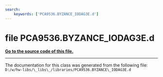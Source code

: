 ```yaml
---
search:
    keywords: ['PCA9536.BYZANCE_IODAG3E.d']
---
```


# file PCA9536.BYZANCE\_IODAG3E.d

**[Go to the source code of this file.](_p_c_a9536_8_b_y_z_a_n_c_e___i_o_d_a_g3_e_8d_source.md)**


----------------------------------------
The documentation for this class was generated from the following file: `D:/w/hw-libs/\_libs\_/libraries/PCA9536.BYZANCE\_IODAG3E.d`
